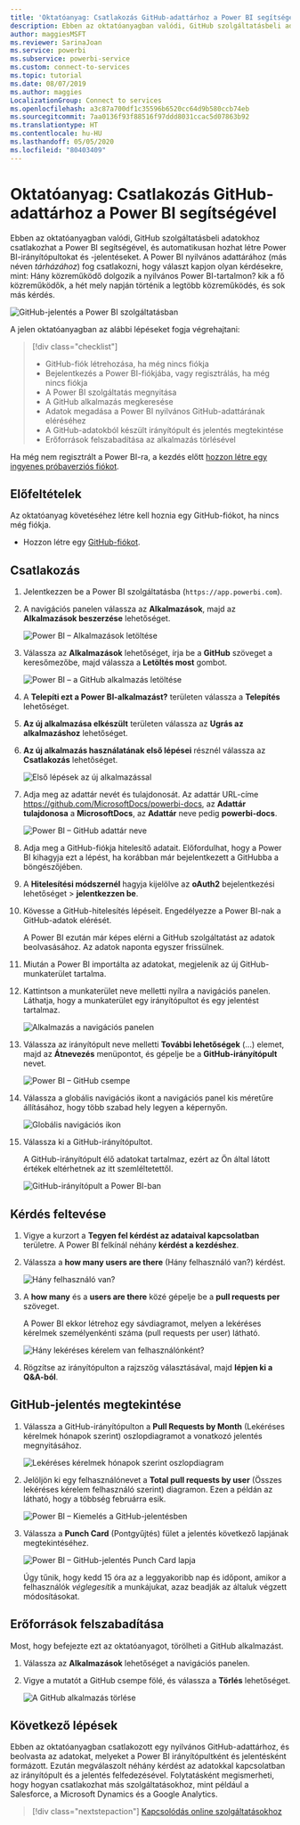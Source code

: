 ```yaml
---
title: 'Oktatóanyag: Csatlakozás GitHub-adattárhoz a Power BI segítségével'
description: Ebben az oktatóanyagban valódi, GitHub szolgáltatásbeli adatokhoz csatlakozhat a Power BI segítségével, és automatikusan hozhat létre Power BI-irányítópultokat és -jelentéseket.
author: maggiesMSFT
ms.reviewer: SarinaJoan
ms.service: powerbi
ms.subservice: powerbi-service
ms.custom: connect-to-services
ms.topic: tutorial
ms.date: 08/07/2019
ms.author: maggies
LocalizationGroup: Connect to services
ms.openlocfilehash: a3c87a700df1c35596b6520cc64d9b580ccb74eb
ms.sourcegitcommit: 7aa0136f93f88516f97ddd8031ccac5d07863b92
ms.translationtype: HT
ms.contentlocale: hu-HU
ms.lasthandoff: 05/05/2020
ms.locfileid: "80403409"
---
```

# <a name="tutorial-connect-to-a-github-repo-with-power-bi"></a>Oktatóanyag: Csatlakozás GitHub-adattárhoz a Power BI segítségével
Ebben az oktatóanyagban valódi, GitHub szolgáltatásbeli adatokhoz csatlakozhat a Power BI segítségével, és automatikusan hozhat létre Power BI-irányítópultokat és -jelentéseket. A Power BI nyilvános adattárához (más néven *tárházához*) fog csatlakozni, hogy választ kapjon olyan kérdésekre, mint: Hány közreműködő dolgozik a nyilvános Power BI-tartalmon? kik a fő közreműködők, a hét mely napján történik a legtöbb közreműködés, és sok más kérdés. 

![GitHub-jelentés a Power BI szolgáltatásban](media/service-tutorial-connect-to-github/power-bi-github-app-tutorial-punch-card.png)

A jelen oktatóanyagban az alábbi lépéseket fogja végrehajtani:

> [!div class="checklist"]
> * GitHub-fiók létrehozása, ha még nincs fiókja 
> * Bejelentkezés a Power BI-fiókjába, vagy regisztrálás, ha még nincs fiókja
> * A Power BI szolgáltatás megnyitása
> * A GitHub alkalmazás megkeresése
> * Adatok megadása a Power BI nyilvános GitHub-adattárának eléréséhez
> * A GitHub-adatokból készült irányítópult és jelentés megtekintése
> * Erőforrások felszabadítása az alkalmazás törlésével

Ha még nem regisztrált a Power BI-ra, a kezdés előtt [hozzon létre egy ingyenes próbaverziós fiókot](https://app.powerbi.com/signupredirect?pbi_source=web).

## <a name="prerequisites"></a>Előfeltételek

Az oktatóanyag követéséhez létre kell hoznia egy GitHub-fiókot, ha nincs még fiókja. 

- Hozzon létre egy [GitHub-fiókot](https://docs.microsoft.com/contribute/get-started-setup-github).


## <a name="how-to-connect"></a>Csatlakozás
1. Jelentkezzen be a Power BI szolgáltatásba (`https://app.powerbi.com`). 
2. A navigációs panelen válassza az **Alkalmazások**, majd az **Alkalmazások beszerzése** lehetőséget.
   
   ![Power BI – Alkalmazások letöltése](media/service-tutorial-connect-to-github/power-bi-github-app-tutorial.png) 

3. Válassza az **Alkalmazások** lehetőséget, írja be a **GitHub** szöveget a keresőmezőbe, majd válassza a **Letöltés most** gombot.
   
   ![Power BI – a GitHub alkalmazás letöltése](media/service-tutorial-connect-to-github/power-bi-github-app-tutorial-app-source.png) 

4. A **Telepíti ezt a Power BI-alkalmazást?** területen válassza a **Telepítés** lehetőséget.
5. **Az új alkalmazása elkészült** területen válassza az **Ugrás az alkalmazáshoz** lehetőséget.
6. **Az új alkalmazás használatának első lépései** résznél válassza az **Csatlakozás** lehetőséget.

    ![Első lépések az új alkalmazással](media/service-tutorial-connect-to-github/power-bi-new-app-connect-get-started.png)

7. Adja meg az adattár nevét és tulajdonosát. Az adattár URL-címe https://github.com/MicrosoftDocs/powerbi-docs, az **Adattár tulajdonosa** a **MicrosoftDocs**, az **Adattár** neve pedig **powerbi-docs**. 
   
    ![Power BI – GitHub adattár neve](media/service-tutorial-connect-to-github/power-bi-github-app-tutorial-connect.png)

5. Adja meg a GitHub-fiókja hitelesítő adatait. Előfordulhat, hogy a Power BI kihagyja ezt a lépést, ha korábban már bejelentkezett a GitHubba a böngészőjében. 

6. A **Hitelesítési módszernél** hagyja kijelölve az **oAuth2** bejelentkezési lehetőséget \> **jelentkezzen be**.

7. Kövesse a GitHub-hitelesítés lépéseit. Engedélyezze a Power BI-nak a GitHub-adatok elérését.
   
   A Power BI ezután már képes elérni a GitHub szolgáltatást az adatok beolvasásához.  Az adatok naponta egyszer frissülnek.

8. Miután a Power BI importálta az adatokat, megjelenik az új GitHub-munkaterület tartalma. 
9. Kattintson a munkaterület neve melletti nyílra a navigációs panelen. Láthatja, hogy a munkaterület egy irányítópultot és egy jelentést tartalmaz. 

    ![Alkalmazás a navigációs panelen](media/service-tutorial-connect-to-github/power-bi-github-app-tutorial-left-nav-expanded.png)

10. Válassza az irányítópult neve melletti **További lehetőségek** (...) elemet, majd az **Átnevezés** menüpontot, és gépelje be a **GitHub-irányítópult** nevet.
 
    ![Power BI – GitHub csempe](media/service-tutorial-connect-to-github/power-bi-github-app-tutorial-left-nav.png) 

8. Válassza a globális navigációs ikont a navigációs panel kis méretűre állításához, hogy több szabad hely legyen a képernyőn.

    ![Globális navigációs ikon](media/service-tutorial-connect-to-github/power-bi-global-navigation-icon.png)

10. Válassza ki a GitHub-irányítópultot.
    
    A GitHub-irányítópult élő adatokat tartalmaz, ezért az Ön által látott értékek eltérhetnek az itt szemléltetettől.

    ![GitHub-irányítópult a Power BI-ban](media/service-tutorial-connect-to-github/power-bi-github-app-tutorial-new-dashboard.png)

    

## <a name="ask-a-question"></a>Kérdés feltevése

1. Vigye a kurzort a **Tegyen fel kérdést az adataival kapcsolatban** területre. A Power BI felkínál néhány **kérdést a kezdéshez**. 

1. Válassza a **how many users are there** (Hány felhasználó van?) kérdést.
 
    ![Hány felhasználó van?](media/service-tutorial-connect-to-github/power-bi-github-app-tutorial-qna-how-many-users.png)

13. A **how many** és a **users are there** közé gépelje be a **pull requests per** szöveget. 

     A Power BI ekkor létrehoz egy sávdiagramot, melyen a lekéréses kérelmek személyenkénti száma (pull requests per user) látható.

    ![Hány lekéréses kérelem van felhasználónként?](media/service-tutorial-connect-to-github/power-bi-github-app-tutorial-qna-how-many-prs.png)


13. Rögzítse az irányítópulton a rajzszög választásával, majd **lépjen ki a Q&A-ból**.

## <a name="view-the-github-report"></a>GitHub-jelentés megtekintése 

1. Válassza a GitHub-irányítópulton a **Pull Requests by Month** (Lekéréses kérelmek hónapok szerint) oszlopdiagramot a vonatkozó jelentés megnyitásához.

    ![Lekéréses kérelmek hónapok szerint oszlopdiagram](media/service-tutorial-connect-to-github/power-bi-github-app-tutorial-column-chart.png)

2. Jelöljön ki egy felhasználónevet a **Total pull requests by user** (Összes lekéréses kérelem felhasználó szerint) diagramon. Ezen a példán az látható, hogy a többség februárra esik.

    ![Power BI – Kiemelés a GitHub-jelentésben](media/service-tutorial-connect-to-github/power-bi-github-app-tutorial-cross-filter-total-prs.png)

3. Válassza a **Punch Card** (Pontgyűjtés) fület a jelentés következő lapjának megtekintéséhez. 
 
    ![Power BI – GitHub-jelentés Punch Card lapja](media/service-tutorial-connect-to-github/power-bi-github-app-tutorial-tues-3pm.png)

    Úgy tűnik, hogy kedd 15 óra az a leggyakoribb nap és időpont, amikor a felhasználók *véglegesítik* a munkájukat, azaz beadják az általuk végzett módosításokat.

## <a name="clean-up-resources"></a>Erőforrások felszabadítása

Most, hogy befejezte ezt az oktatóanyagot, törölheti a GitHub alkalmazást. 

1. Válassza az **Alkalmazások** lehetőséget a navigációs panelen.
2. Vigye a mutatót a GitHub csempe fölé, és válassza a **Törlés** lehetőséget.

    ![A GitHub alkalmazás törlése](media/service-tutorial-connect-to-github/power-bi-github-app-tutorial-delete.png)

## <a name="next-steps"></a>Következő lépések

Ebben az oktatóanyagban csatlakozott egy nyilvános GitHub-adattárhoz, és beolvasta az adatokat, melyeket a Power BI irányítópultként és jelentésként formázott. Ezután megválaszolt néhány kérdést az adatokkal kapcsolatban az irányítópult és a jelentés felfedezésével. Folytatásként megismerheti, hogy hogyan csatlakozhat más szolgáltatásokhoz, mint például a Salesforce, a Microsoft Dynamics és a Google Analytics. 
 
> [!div class="nextstepaction"]
> [Kapcsolódás online szolgáltatásokhoz](service-connect-to-services.md)


